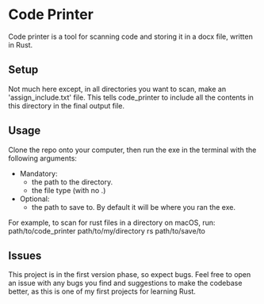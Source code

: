 # Code Printer
Code printer is a tool for scanning code and storing it in a docx file, written in Rust.

## Setup
Not much here except, in all directories you want to scan, make an 'assign_include.txt' file. 
This tells code_printer to include all the contents in this directory in the final output file.

## Usage
Clone the repo onto your computer, then run the exe in the terminal with the following arguments:

 - Mandatory:
	 - the path to the directory. 
	 - the file type (with no .)
 - Optional:
	 - the path to save to. By default it will be where you ran the exe.

For example, to scan for rust files in a directory on macOS, run:
path/to/code_printer path/to/my/directory rs path/to/save/to

## Issues
This project is in the first version phase, so expect bugs. Feel free to open an issue with any bugs you find and suggestions to make the codebase better, as this is one of my first projects for learning Rust.
